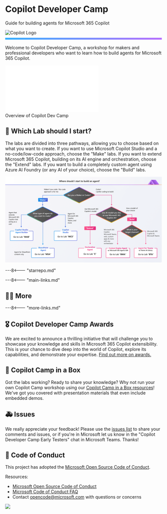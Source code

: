 <!DOCTYPE html>
<html>
<head>
<meta charset="utf-8">
<meta name="viewport" content="initial-scale=1, width=device-width">
</head>
<body>

<!-- Banner Section -->
<div class="banner">
  <div class="banner-left">
    <h1 class="banner-title">Copilot Developer Camp</h1>
    <p class="banner-subtitle">Guide for building agents for Microsoft 365 Copilot</p>
  </div>
  <img src="http://127.0.0.1:8000/copilot-camp/assets/images/CopilotCamp-Tent-Clean.png" alt="Copilot Logo" class="banner-image">
</div>
<svg class="banner-divider" xmlns="http://www.w3.org/2000/svg" width="1280" height="15" viewBox="0 0 1280 15" fill="none"><path d="M0 0H1280V15H0V0Z" fill="url(#paint0_linear_5_111)"/><defs><linearGradient id="paint0_linear_5_111" x1="2.80782e-08" y1="3.23034" x2="206.014" y2="477.898" gradientUnits="userSpaceOnUse"><stop stop-color="#35B0FE"/><stop offset="1" stop-color="#B86FFE"/>
</linearGradient>
</defs>
</svg>

</body>
</html>

Welcome to Copilot Developer Camp, a workshop for makers and professional developers who want to learn how to build agents for Microsoft 365 Copilot.

  <div class="video">
      <iframe src="//www.youtube.com/embed/uLYdP4ST7k0" frameborder="0" allowfullscreen></iframe>
      <div>Overview of Copilot Dev Camp</div>
    </div>

## 🧪 Which Lab should I start?

The labs are divided into three pathways, allowing you to choose based on what you want to create. If you want to use Microsoft Copilot Studio and a no-code/low-code approach, choose the "Make" labs. If you want to extend Microsoft 365 Copilot, building on its AI engine and orchestration, choose the "Extend" labs. If you want to build a completely custom agent using Azure AI Foundry (or any AI of your choice), choose the "Build" labs.

![The labs are divided into three pathways, allowing you to choose based on what you want to create. If you want to use Microsoft Copilot Studio and a no-code/low-code approach, choose the "Make" labs. If you want to extend Microsoft 365 Copilot, building on its AI engine and orchestration, choose the "Extend" labs. If you want to build a completely custom agent using Azure AI Foundry (or any AI of your choice), choose the "Build" labs.](./assets/images/CopilotCamp-Flow-Chart.png)

---8<--- "starrepo.md"

---8<--- "main-links.md"

## 🧑‍💻 More

---8<--- "more-links.md"

## 🎖️ Copilot Developer Camp Awards

We are excited to announce a thrilling initiative that will challenge you to showcase your knowledge and skills in Microsoft 365 Copilot extensibility. This is your chance to dive deep into the world of Copilot, explore its capabilities, and demonstrate your expertise. [Find out more on awards.](https://microsoft.github.io/copilot-camp/awards)



## 🎁 Copilot Camp in a Box 

Got the labs working? Ready to share your knowledge? Why not run your own Copilot Camp workshop using our [Copilot Camp in a Box resources](https://microsoft.github.io/copilot-camp/pages/in-a-box/)! We've got you covered with presentation materials that even include embedded demos.



## 🚑 Issues

We really appreciate your feedback! Please use the [issues list](https://github.com/microsoft/copilot-camp/issues) to share your comments and issues, or if you're in Microsoft let us know in the "Copilot Developer Camp Early Testers" chat in Microsoft Teams. Thanks!


## 📜 Code of Conduct

This project has adopted the [Microsoft Open Source Code of Conduct](https://opensource.microsoft.com/codeofconduct/).

Resources:

- [Microsoft Open Source Code of Conduct](https://opensource.microsoft.com/codeofconduct/)
- [Microsoft Code of Conduct FAQ](https://opensource.microsoft.com/codeofconduct/faq/)
- Contact [opencode@microsoft.com](mailto:opencode@microsoft.com) with questions or concerns

<img src="https://m365-visitor-stats.azurewebsites.net/copilot-camp/index" />
